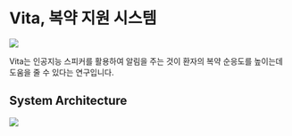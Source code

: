 # Vita, 복약 지원 시스템

![](https://user-images.githubusercontent.com/63354527/223688245-e2886a02-9014-4c4c-9056-519b942e2f5a.png)

Vita는 인공지능 스피커를 활용하여 알림을 주는 것이 환자의 복약 순응도를
높이는데 도움을 줄 수 있다는 연구입니다.

## System Architecture

![](https://user-images.githubusercontent.com/63354527/223687258-8156db7d-5904-4b64-94d2-0b9aa704b42e.png)
